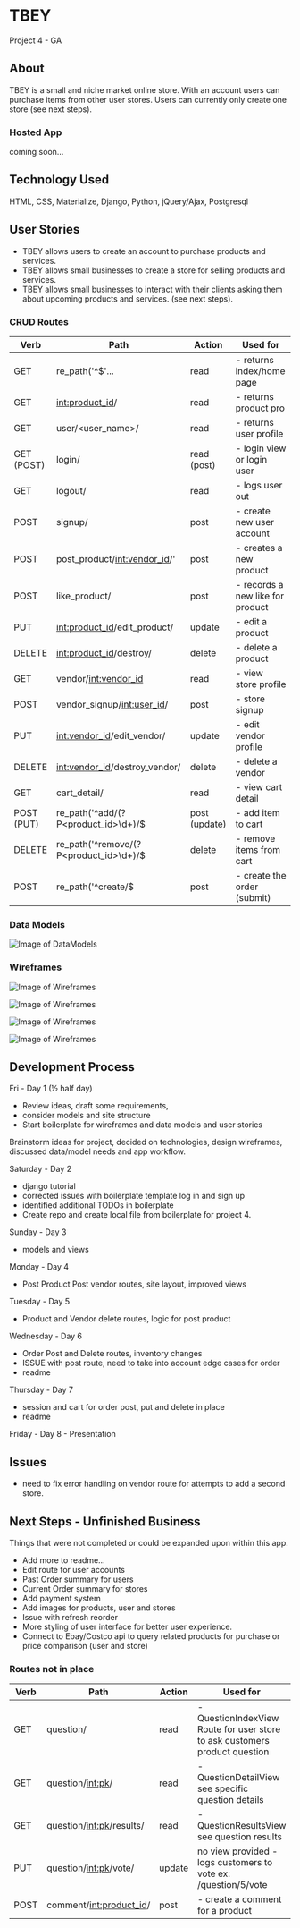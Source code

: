 # TBEY

Project 4 - GA

## About
TBEY is a small and niche market online store.  With an account users can purchase items from other user stores.  Users can currently only create one store (see next steps).

### Hosted App
coming soon...

## Technology Used
HTML, CSS, Materialize, Django, Python, jQuery/Ajax, Postgresql

## User Stories
- TBEY allows users to create an account to purchase products and services.
- TBEY allows small businesses to create a store for selling products and services.
- TBEY allows small businesses to interact with their clients asking them about upcoming products and services. (see next steps).

### CRUD Routes
Verb | Path | Action | Used for
------------ | ------------- | ------------ | -------------
GET | re_path('^$'... | read | - returns index/home page
GET | <int:product_id>/ | read | - returns product pro
GET | user/<user_name>/ | read | - returns user profile
GET (POST) | login/ | read (post) | - login view or login user
GET | logout/ | read | - logs user out
POST | signup/ | post | - create new user account
POST | post_product/<int:vendor_id>/'| post | - creates a new product
POST | like_product/ | post | - records a new like for product
PUT | <int:product_id>/edit_product/ | update | - edit a product
DELETE | <int:product_id>/destroy/ | delete | - delete a product
GET | vendor/<int:vendor_id> | read | - view store profile
POST | vendor_signup/<int:user_id>/ | post | - store signup
PUT | <int:vendor_id>/edit_vendor/ | update | - edit vendor profile
DELETE | <int:vendor_id>/destroy_vendor/ | delete | - delete a vendor
GET | cart_detail/ | read | - view cart detail
POST (PUT) | re_path('^add/(?P<product_id>\d+)/$ | post (update) | - add item to cart
DELETE | re_path('^remove/(?P<product_id>\d+)/$ | delete | - remove items from cart
POST | re_path('^create/$ | post | - create the order (submit)

### Data Models
![Image of DataModels](./readme_images/data_models.png)

### Wireframes
![Image of Wireframes](./readme_images/wireframe_0.png)

![Image of Wireframes](./readme_images/wireframe_1.png)

![Image of Wireframes](./readme_images/wireframe_2.png)

![Image of Wireframes](./readme_images/wireframe_3.png)

## Development Process

Fri - Day 1  (½ half day)
- Review ideas, draft some requirements,
- consider models and site structure
- Start boilerplate for wireframes and data models and user stories

Brainstorm ideas for project, decided on technologies, design wireframes, discussed data/model needs and app workflow.

Saturday - Day 2
- django tutorial
- corrected issues with boilerplate template log in and sign up
- identified additional TODOs in boilerplate
- Create repo and create local file from boilerplate for project 4.

Sunday - Day 3
- models and views

Monday - Day 4
- Post Product Post vendor routes, site layout, improved views

Tuesday - Day 5
- Product and Vendor delete routes, logic for post product

Wednesday - Day 6
- Order Post and Delete routes, inventory changes
- ISSUE with post route, need to take into account edge cases for order  
- readme

Thursday - Day 7
- session and cart for order post, put and delete in place
- readme

Friday - Day 8 - Presentation

## Issues
- need to fix error handling on vendor route for attempts to add a second store.

## Next Steps - Unfinished Business
Things that were not completed or could be expanded upon within this app.

- Add more to readme...
- Edit route for user accounts
- Past Order summary for users
- Current Order summary for stores
- Add payment system
- Add images for products, user and stores
- Issue with refresh reorder
- More styling of user interface for better user experience.
- Connect to Ebay/Costco api to query related products for purchase or price comparison (user and store)

### Routes not in place
Verb | Path | Action | Used for
------------ | ------------- | ------------ | -------------
GET | question/ | read | - QuestionIndexView Route for user store to ask customers product question
GET | question/<int:pk>/ | read | - QuestionDetailView see specific question details
GET | question/<int:pk>/results/ | read | - QuestionResultsView see question results
PUT | question/<int:pk>/vote/ | update | no view provided - logs customers to vote ex: /question/5/vote
POST | comment/<int:product_id>/ | post | - create a comment for a product

